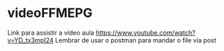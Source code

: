 # videoFFMEPG

Link para assistir a vídeo aula <a href="https://www.youtube.com/watch?v=YD_tx3mpI24">https://www.youtube.com/watch?v=YD_tx3mpI24</a> Lembrar de usar o postman para mandar o file via post